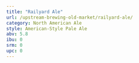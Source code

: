 ```yaml
---
title: "Railyard Ale"
url: /upstream-brewing-old-market/railyard-ale/
category: North American Ale
style: American-Style Pale Ale
abv: 5.8
ibu: 0
srm: 0
upc: 0
---
```


